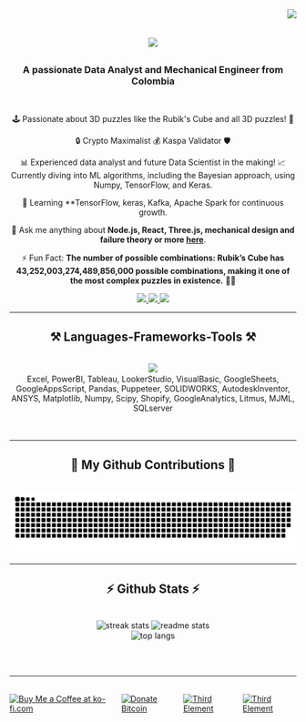 <img align="right" src="https://visitor-badge.laobi.icu/badge?page_id=0xrphl.0xrphl" />

<h1 align="center">
    <img src="https://readme-typing-svg.herokuapp.com/?font=Righteous&size=35&center=true&vCenter=true&width=500&height=70&duration=4000&lines=Hi+There!+👋;+I'm+Raphael!;" />
</h1>

<h3 align="center">A passionate Data Analyst and Mechanical Engineer from Colombia</h3>

<br/>

<div align="center">
 
🕹️ Passionate about 3D puzzles like the Rubik's Cube and all 3D puzzles! 🧩

🔒 Crypto Maximalist 💰 Kaspa Validator 🛡️

📊 Experienced data analyst and future Data Scientist in the making! 📈 Currently diving into ML algorithms, including the Bayesian approach, using Numpy, TensorFlow, and Keras.

🌱 Learning **TensorFlow, keras, Kafka, Apache Spark for continuous growth.

💬 Ask me anything about **Node.js, React, Three.js, mechanical design and failure theory or more [here](https://github.com/0xrphl/0xrphl/issues/new)**.

⚡ Fun Fact: **The number of possible combinations: Rubik’s Cube has 43,252,003,274,489,856,000 possible combinations, making it one of the most complex puzzles in existence.** 🧊🤯

 </div>
 
<div align="center"> 
  <a href="mailto:0xrphl@gmail.com">
    <img src="https://img.shields.io/badge/Gmail-333333?style=for-the-badge&logo=gmail&logoColor=red" />
  </a>
  <a href="https://www.linkedin.com/in/0xraphael/" target="_blank">
    <img src="https://img.shields.io/badge/LinkedIn-0077B5?style=for-the-badge&logo=linkedin&logoColor=white" target="_blank" />
  </a>
  <a href="https://0xraphael.com/" target="_blank">
     <img src="https://img.shields.io/badge/Portfolio-FF5722?style=for-the-badge&logo=todoist&logoColor=white" target="_blank" /> <!-- sqlite, safari, google-chrome are other good icon options -->
  </a>
</div>

 <hr/>
 
<h2 align="center">⚒️ Languages-Frameworks-Tools ⚒️</h2>
<br/>
<div align="center">
    <img src="https://skillicons.dev/icons?i=py,cpp,docker,css,figma,git,github,html,js,matlab,mongodb,mysql,nextjs,nodejs,octave,postgres,pytorch,ts,visualstudio,vscode,react,sklearn,selenium,solidity,tailwind,tensorflow,threejs,wordpress" />
    <br>
    <!-- Pending Skills -->
    <div>Excel, PowerBI, Tableau, LookerStudio, VisualBasic, GoogleSheets, GoogleAppsScript, Pandas, Puppeteer, SOLIDWORKS, AutodeskInventor, ANSYS, Matplotlib, Numpy, Scipy, Shopify, GoogleAnalytics, Litmus, MJML, SQLserver</div>
    <br>
</div>


<br/>
<hr/>

<div align="center">
  <h2>🐍 My Github Contributions 🐍</h2>
  <br>
  <img alt="snake eating my contributions" src="https://raw.githubusercontent.com/0xrphl/0xrphl/output/github-contribution-grid-snake.svg" />
  <br/>
</div>

<hr/>

<h2 align="center">⚡ Github Stats ⚡</h2>
<br>
<div align=center>
  <img width=390 src="https://github-readme-streak-stats-six-black.vercel.app?user=0xrphl&theme=react&border_radius=10" alt="streak stats"/>
  <img width=390 src="https://github-readme-stats-salesp07.vercel.app/api?username=0xrphl&count_private=true&show_icons=true&theme=react&rank_icon=github&border_radius=10" alt="readme stats" />
  <br/>
  <img width=325 align="center" src="https://github-readme-stats-salesp07.vercel.app/api/top-langs/?username=0xrphl&hide=HTML&langs_count=8&layout=compact&theme=react&border_radius=10&size_weight=0.5&count_weight=0.5&exclude_repo=github-readme-stats" alt="top langs" />
</div>

<br/><br/>

<hr/>

<br/>
<div style="display: flex; align-items: center;">
    <a href='https://ko-fi.com/W7W2U4OSB' target='_blank'><img height='55' style='border:0px;height:50px;' src='https://storage.ko-fi.com/cdn/kofi5.png?v=3' border='0' alt='Buy Me a Coffee at ko-fi.com' /></a>
    <a href='https://ibb.co/h7TCMKK' target='_blank'><img height='60' style='border:0px;height:50px; margin-left: 10px;' src='https://www.mundiplumarii.com/en/wp-content/uploads/2017/12/bitcoin_donation-1.png' border='0' alt='Donate Bitcoin'/></a>
    <a href='https://ibb.co/NjfBq1r' target='_blank'><img height='80' style='border:0px;height:50px; margin-left: 10px;' src='https://www.bitstamp.net/learn/_ipx/enlarge_true&f_png&fit_cover&q_85&s_1200x630/www.bitstamp.net/learn/bts-img/2022/08/1920x1080px_illustrations_learningcenter-25.png' border='0' alt='Third Element'/></a>
     <a href='https://ibb.co/dbDMmWn' target='_blank'><img height='150' style='border:0px;height:50px; margin-left: 10px;' src='https://i.ibb.co/K6WzRk0/white-6f2e981e-5ad4-44c3-9b7d-5daaf0e34e99p-Photoroom-png-Photoroom.png' border='0' alt='Third Element'/></a>
</div>


<br/>
